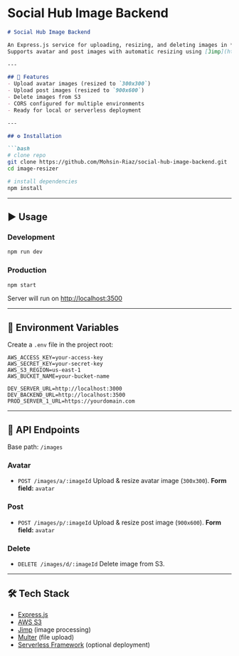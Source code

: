 # Social Hub Image Backend

```markdown
# Social Hub Image Backend

An Express.js service for uploading, resizing, and deleting images in **AWS S3**.  
Supports avatar and post images with automatic resizing using [Jimp](https://www.npmjs.com/package/jimp-compact).

---

## 🚀 Features
- Upload avatar images (resized to `300x300`)
- Upload post images (resized to `900x600`)
- Delete images from S3
- CORS configured for multiple environments
- Ready for local or serverless deployment

---

## ⚙️ Installation

```bash
# clone repo
git clone https://github.com/Mohsin-Riaz/social-hub-image-backend.git
cd image-resizer

# install dependencies
npm install
````

---

## ▶️ Usage

### Development

```bash
npm run dev
```

### Production

```bash
npm start
```

Server will run on [http://localhost:3500](http://localhost:3500)

---

## 🔑 Environment Variables

Create a `.env` file in the project root:

```env
AWS_ACCESS_KEY=your-access-key
AWS_SECRET_KEY=your-secret-key
AWS_S3_REGION=us-east-1
AWS_BUCKET_NAME=your-bucket-name

DEV_SERVER_URL=http://localhost:3000
DEV_BACKEND_URL=http://localhost:3500
PROD_SERVER_1_URL=https://yourdomain.com
```

---

## 📡 API Endpoints

Base path: `/images`

### **Avatar**

* `POST /images/a/:imageId`
  Upload & resize avatar image (`300x300`).
  **Form field:** `avatar`

### **Post**

* `POST /images/p/:imageId`
  Upload & resize post image (`900x600`).
  **Form field:** `avatar`

### **Delete**

* `DELETE /images/d/:imageId`
  Delete image from S3.

---

## 🛠 Tech Stack

* [Express.js](https://expressjs.com/)
* [AWS S3](https://aws.amazon.com/s3/)
* [Jimp](https://www.npmjs.com/package/jimp-compact) (image processing)
* [Multer](https://www.npmjs.com/package/multer) (file upload)
* [Serverless Framework](https://www.serverless.com/) (optional deployment)
